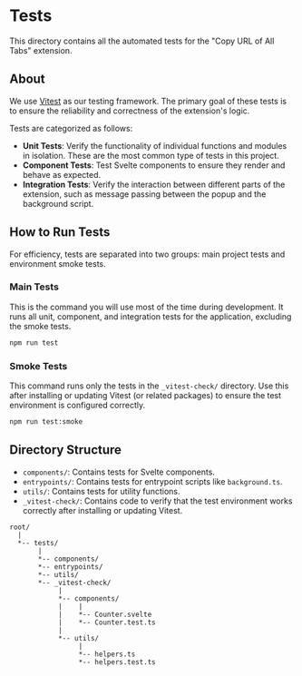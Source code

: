 # Tests

This directory contains all the automated tests for the "Copy URL of All Tabs" extension.

## About

We use [Vitest](https://vitest.dev/) as our testing framework. The primary goal of these tests is to ensure the reliability and correctness of the extension's logic.

Tests are categorized as follows:

-   **Unit Tests**: Verify the functionality of individual functions and modules in isolation. These are the most common type of tests in this project.
-   **Component Tests**: Test Svelte components to ensure they render and behave as expected.
-   **Integration Tests**: Verify the interaction between different parts of the extension, such as message passing between the popup and the background script.

## How to Run Tests

For efficiency, tests are separated into two groups: main project tests and environment smoke tests.

### Main Tests

This is the command you will use most of the time during development. It runs all unit, component, and integration tests for the application, excluding the smoke tests.

```bash
npm run test
```

### Smoke Tests

This command runs only the tests in the `_vitest-check/` directory. Use this after installing or updating Vitest (or related packages) to ensure the test environment is configured correctly.

```bash
npm run test:smoke
```

## Directory Structure

- `components/`: Contains tests for Svelte components.
- `entrypoints/`: Contains tests for entrypoint scripts like `background.ts`.
- `utils/`: Contains tests for utility functions.
- `_vitest-check/`: Contains code to verify that the test environment works correctly after installing or updating Vitest.

```
root/
  |
  *-- tests/
       |
       *-- components/
       *-- entrypoints/
       *-- utils/
       *-- _vitest-check/
            |
            *-- components/
            |    |
            |    *-- Counter.svelte
            |    *-- Counter.test.ts
            |
            *-- utils/
                 |
                 *-- helpers.ts
                 *-- helpers.test.ts
```
